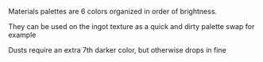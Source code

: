 Materials palettes are 6 colors organized in order of brightness.

They can be used on the ingot texture as a quick and dirty palette
swap for example

Dusts require an extra 7th darker color, but otherwise drops in fine

